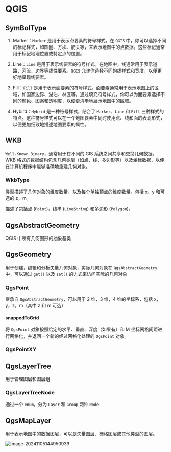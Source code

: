 # QGIS

## SymBolType

1. Marker：`Marker` 是用于表示点要素的符号样式。在 `QGIS` 中，你可以选择不同的标记样式，如圆圈、方块、箭头等，来表示地图中的点数据。这些标记通常用于标记地理位置或特定点的位置。

1. Line：`Line` 是用于表示线要素的符号样式。在地图中，线通常用于表示道路、河流、边界等线性要素。`QGIS` 允许你选择不同的线样式和宽度，以便更好地呈现线要素。

1. Fill：`Fill` 是用于表示面要素的符号样式。面要素通常用于表示地图上的区域，如国家边界、湖泊、林区等。通过填充符号样式，你可以为面要素选择不同的颜色、图案和透明度，以便更清晰地展示地图中的区域。

1. Hybird：`Hybrid` 是一种符号样式，结合了 `Marker`、`Line` 和 `Fill` 三种样式的特点。这种符号样式可以在一个地图要素中同时使用点、线和面的表现形式，以便更加细致地描述地图要素的属性。

## WKB

`Well-Known Binary`，通常用于在不同的 GIS 系统之间共享和交换几何数据。WKB 格式的数据结构包含几何类型（如点、线、多边形等）以及坐标数据，以便在计算机程序中能够准确地重建几何对象。

### WkbType

类型描述了几何对象的维度数量，以及每个单独顶点的维度数量。包括 x，y 和可选的 z，m。

描述了包括点 (`Point`)，线串 (`LineString`) 和多边形 (`Polygon`)。

## QgsAbstractGeometry

QGIS 中所有几何图形的抽象基类

## QgsGeometry

用于创建，编辑和分析矢量几何对象，实际几何对象在 `QgsAbstractGeometry` 中，可以通过 `get()` 以及 `set()` 的方式来访问实际的几何对象

### QgsPoint

继承自 `QgsAbstractGeometry`，可以用于 2 维，3 维，4 维的坐标系，包括 x，y，z，m（其中 z 和 m 可选）

#### snappedToGrid

将 `QgsPoint` 对象按照给定的水平、垂直、深度（如果有）和 M 坐标网格间距进行网格化，并返回一个新的经过网格化处理的 `QgsPoint` 对象。

### QgsPointXY

## QgsLayerTree

用于管理图层和图层组

### QgsLayerTreeNode

通过一个 `enum`，分为 `Layer` 和 `Group` 两种 `Node`

## QgsMapLayer

用于表示地图中的数据图层，可以是矢量图层、栅格图层或其他类型的图层。

![image-20241105144950939](D:/md/img/image-20241105144950939.png)